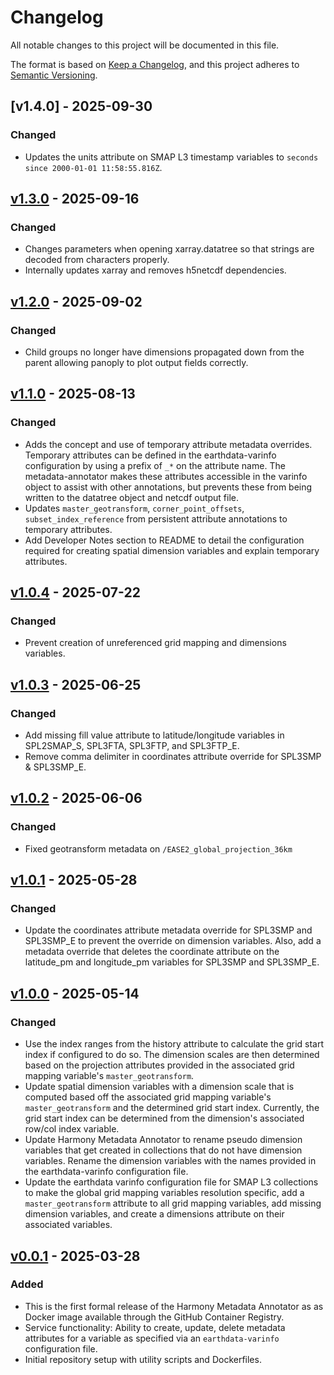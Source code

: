 # Changelog

All notable changes to this project will be documented in this file.

The format is based on [Keep a Changelog](https://keepachangelog.com/en/1.1.0/),
and this project adheres to [Semantic Versioning](https://semver.org/spec/v2.0.0.html).

## [v1.4.0] - 2025-09-30

### Changed

- Updates the units attribute on SMAP L3 timestamp variables to
  `seconds since 2000-01-01 11:58:55.816Z`.

## [v1.3.0] - 2025-09-16

### Changed

- Changes parameters when opening xarray.datatree so that strings are decoded from characters properly.
- Internally updates xarray and removes h5netcdf dependencies.

## [v1.2.0] - 2025-09-02

### Changed

- Child groups no longer have dimensions propagated down from the parent allowing panoply to plot output fields correctly.

## [v1.1.0] - 2025-08-13

### Changed

- Adds the concept and use of temporary attribute metadata overrides. Temporary attributes can be
  defined in the earthdata-varinfo configuration by using a prefix of `_*` on the attribute name.
  The metadata-annotator makes these attributes accessible in the varinfo object to assist with
  other annotations, but prevents these from being written to the datatree object and netcdf output
  file.
- Updates `master_geotransform`, `corner_point_offsets`, `subset_index_reference` from persistent
  attribute annotations to temporary attributes.
- Add Developer Notes section to README to detail the configuration required for creating spatial
  dimension variables and explain temporary attributes.


## [v1.0.4] - 2025-07-22

### Changed

- Prevent creation of unreferenced grid mapping and dimensions variables.


## [v1.0.3] - 2025-06-25

### Changed

- Add missing fill value attribute to latitude/longitude variables in SPL2SMAP_S, SPL3FTA, SPL3FTP,
  and SPL3FTP_E.
- Remove comma delimiter in coordinates attribute override for SPL3SMP & SPL3SMP_E.


## [v1.0.2] - 2025-06-06

### Changed

- Fixed geotransform metadata on `/EASE2_global_projection_36km`


## [v1.0.1] - 2025-05-28

### Changed

- Update the coordinates attribute metadata override for SPL3SMP and SPL3SMP_E to prevent the
  override on dimension variables. Also, add a metadata override that deletes the coordinate
  attribute on the latitude_pm and longitude_pm variables for SPL3SMP and SPL3SMP_E.

## [v1.0.0] - 2025-05-14

### Changed

- Use the index ranges from the history attribute to calculate the grid start index if configured to do so.
  The dimension scales are then determined based on the projection attributes provided in the associated grid
  mapping variable's `master_geotransform`.
- Update spatial dimension variables with a dimension scale that is computed based off the
  associated grid mapping variable's `master_geotransform` and the determined grid start index.
  Currently, the grid start index can be determined from the dimension's associated row/col index
  variable.
- Update Harmony Metadata Annotator to rename pseudo dimension variables
  that get created in collections that do not have dimension variables.
  Rename the dimension variables with the names provided in the earthdata-varinfo configuration file.
- Update the earthdata varinfo configuration file for SMAP L3 collections to make
  the global grid mapping variables resolution specific, add a `master_geotransform`
  attribute to all grid mapping variables, add missing dimension variables, and create a dimensions
  attribute on their associated variables.

## [v0.0.1] - 2025-03-28

### Added

- This is the first formal release of the Harmony Metadata Annotator as
  as Docker image available through the GitHub Container Registry.
- Service functionality: Ability to create, update, delete metadata attributes
  for a variable as specified via an `earthdata-varinfo` configuration file.
- Initial repository setup with utility scripts and Dockerfiles.

[v1.3.0]: https://github.com/nasa/harmony-metadata-annotator/releases/tag/1.3.0
[v1.2.0]: https://github.com/nasa/harmony-metadata-annotator/releases/tag/1.2.0
[v1.1.0]: https://github.com/nasa/harmony-metadata-annotator/releases/tag/1.1.0
[v1.0.4]: https://github.com/nasa/harmony-metadata-annotator/releases/tag/1.0.4
[v1.0.3]: https://github.com/nasa/harmony-metadata-annotator/releases/tag/1.0.3
[v1.0.2]: https://github.com/nasa/harmony-metadata-annotator/releases/tag/1.0.2
[v1.0.1]: https://github.com/nasa/harmony-metadata-annotator/releases/tag/1.0.1
[v1.0.0]: https://github.com/nasa/harmony-metadata-annotator/releases/tag/1.0.0
[v0.0.1]: https://github.com/nasa/harmony-metadata-annotator/releases/tag/0.0.1
